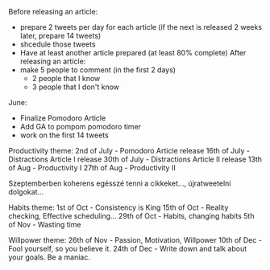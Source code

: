 Before releasing an article:
 - prepare 2 tweets per day for each article (if the next is released 2 weeks later, prepare 14 tweets)
 - shcedule those tweets
 - Have at least another article prepared (at least 80% complete)
After releasing an article:
 - make 5 people to comment (in the first 2 days)
   - 2 people that I know
   - 3 people that I don't know

June:
 - Finalize Pomodoro Article
 - Add GA to pompom pomodoro timer
 - work on the first 14 tweets

Productivity theme:
2nd of July - Pomodoro Article release
16th of July - Distractions Article I release
30th of July - Distractions Article II release
13th of Aug - Productivity I
27th of Aug - Productivity II

Szeptemberben koherens egésszé tenni a cikkeket..., újratweetelni dolgokat...


Habits theme:
1st of Oct - Consistency is King
15th of Oct - Reality checking, Effective scheduling...
29th of Oct - Habits, changing habits
5th of Nov - Wasting time

Willpower theme:
26th of Nov - Passion, Motivation, Willpower
10th of Dec - Fool yourself, so you believe it.
24th of Dec - Write down and talk about your goals. Be a maniac.